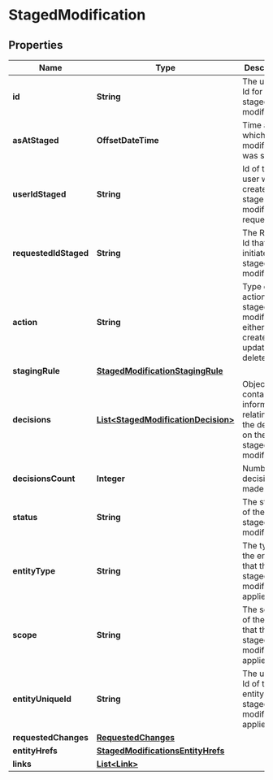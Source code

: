 

# StagedModification


## Properties

| Name | Type | Description | Notes |
|------------ | ------------- | ------------- | -------------|
|**id** | **String** | The unique Id for the staged modification |  [optional] |
|**asAtStaged** | **OffsetDateTime** | Time at which the modification was staged. |  [optional] |
|**userIdStaged** | **String** | Id of the user who created the stage modification request. |  [optional] |
|**requestedIdStaged** | **String** | The Request Id that initiated this staged modification. |  [optional] |
|**action** | **String** | Type of action of the staged modification, either create, update or delete. |  [optional] |
|**stagingRule** | [**StagedModificationStagingRule**](StagedModificationStagingRule.md) |  |  [optional] |
|**decisions** | [**List&lt;StagedModificationDecision&gt;**](StagedModificationDecision.md) | Object containing information relating to the decision on the staged modification. |  [optional] |
|**decisionsCount** | **Integer** | Number of decisions made. |  [optional] |
|**status** | **String** | The status of the staged modification. |  [optional] |
|**entityType** | **String** | The type of the entity that the staged modification applies to. |  [optional] |
|**scope** | **String** | The scope of the entity that this staged modification applies to. |  [optional] |
|**entityUniqueId** | **String** | The unique Id of the entity the staged modification applies to. |  [optional] |
|**requestedChanges** | [**RequestedChanges**](RequestedChanges.md) |  |  [optional] |
|**entityHrefs** | [**StagedModificationsEntityHrefs**](StagedModificationsEntityHrefs.md) |  |  [optional] |
|**links** | [**List&lt;Link&gt;**](Link.md) |  |  [optional] |



